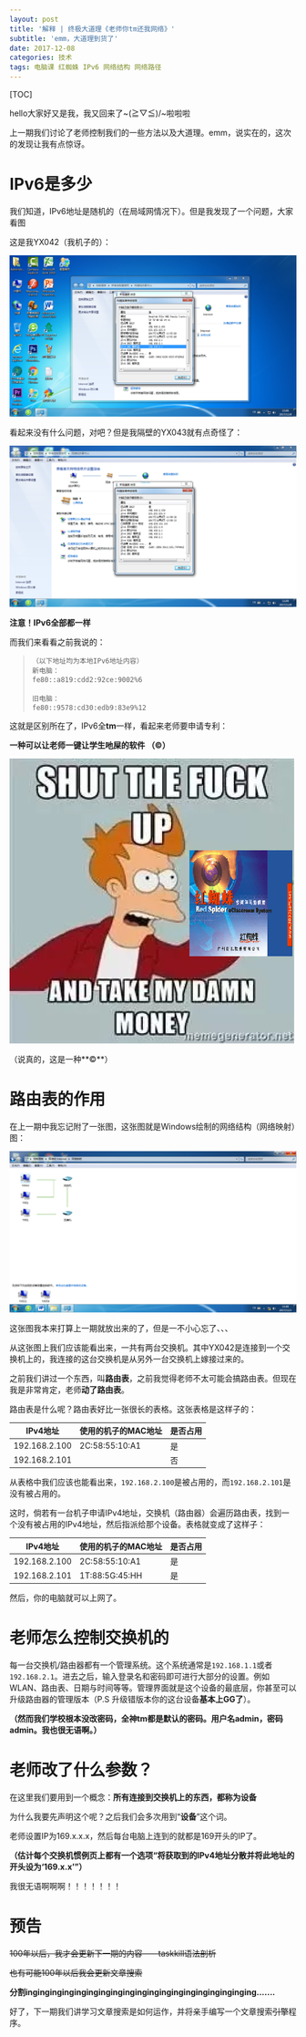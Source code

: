 ```yaml
---
layout: post
title: '解释 | 终极大道理《老师你tm还我网络》'
subtitle: 'emm，大道理到货了'
date: 2017-12-08
categories: 技术
tags: 电脑课 红蜘蛛 IPv6 网络结构 网络路径
---
```


[TOC]

hello大家好又是我，我又回来了~\(≧▽≦)/~啦啦啦

上一期我们讨论了老师控制我们的一些方法以及大道理。emm，说实在的，这次的发现让我有点惊讶。

# IPv6是多少
我们知道，IPv6地址是随机的（在局域网情况下）。但是我发现了一个问题，大家看图

这是我YX042（我机子的）：

![](https://github.com/sctop/WebSideFile/blob/master/sctop.github.io/20171208/YX042.png?raw=true)

看起来没有什么问题，对吧？但是我隔壁的YX043就有点奇怪了：

![](https://github.com/sctop/WebSideFile/blob/master/sctop.github.io/20171208/YX043.png?raw=true)

**注意！IPv6全部都一样**

而我们来看看之前我说的：

>```
>（以下地址均为本地IPv6地址内容）
>新电脑：
>fe80::a819:cdd2:92ce:9002%6
>
>旧电脑：
>fe80::9578:cd30:edb9:83e9%12
>```

这就是区别所在了，IPv6全**tm**一样，看起来老师要申请专利：

**一种可以让老师一键让学生吔屎的软件 （©）**

![](https://github.com/sctop/WebSideFile/blob/master/sctop.github.io/20171201/%E7%BA%A2%E8%9C%98%E8%9B%9B.png?raw=true)

（说真的，这是一种**©**）

# 路由表的作用
在上一期中我忘记附了一张图，这张图就是Windows绘制的网络结构（网络映射）图：

![](https://github.com/sctop/WebSideFile/blob/master/sctop.github.io/20171208/%E7%BD%91%E7%BB%9C%E7%BB%93%E6%9E%84.png?raw=true)

这张图我本来打算上一期就放出来的了，但是一不小心忘了、、、

从这张图上我们应该能看出来，一共有两台交换机。其中YX042是连接到一个交换机上的，我连接的这台交换机是从另外一台交换机上嫁接过来的。

之前我们讲过一个东西，叫**路由表**，之前我觉得老师不太可能会搞路由表。但现在我是非常肯定，老师**动了路由表**。

路由表是什么呢？路由表好比一张很长的表格。这张表格是这样子的：

| IPv4地址 | 使用的机子的MAC地址 | 是否占用 |
|--------|--------|--------|
|192.168.2.100|2C:58:55:10:A1|是|
|192.168.2.101| |否|

从表格中我们应该也能看出来，`192.168.2.100`是被占用的，而`192.168.2.101`是没有被占用的。

这时，倘若有一台机子申请IPv4地址，交换机（路由器）会遍历路由表，找到一个没有被占用的IPv4地址，然后指派给那个设备。表格就变成了这样子：

| IPv4地址 | 使用的机子的MAC地址 | 是否占用 |
|--------|--------|--------|
|192.168.2.100|2C:58:55:10:A1|是|
|192.168.2.101|1T:88:5G:45:HH|是|

然后，你的电脑就可以上网了。

# 老师怎么控制交换机的

每一台交换机/路由器都有一个管理系统。这个系统通常是`192.168.1.1`或者`192.168.2.1`。进去之后，输入登录名和密码即可进行大部分的设置。例如WLAN、路由表、日期与时间等等。管理界面就是这个设备的最底层，你甚至可以升级路由器的管理版本（P.S 升级错版本你的这台设备**基本上GG了**）。

**（然而我们学校根本没改密码，全神tm都是默认的密码。用户名admin，密码admin。我也很无语啊。）**

# 老师改了什么参数？

在这里我们要用到一个概念：**所有连接到交换机上的东西，都称为设备**

为什么我要先声明这个呢？之后我们会多次用到“**设备**”这个词。

老师设置IP为169.x.x.x，然后每台电脑上连到的就都是169开头的IP了。

**（估计每个交换机惯例页上都有一个选项“将获取到的IPv4地址分散并将此地址的开头设为‘169.x.x’”）**

我很无语啊啊啊！！！！！！！

# 预告
~~100年以后，我才会更新下一期的内容——taskkill语法剖析~~

~~也有可能100年以后我会更新文章搜索~~

**分割inginginginginginginginginginginginginginginginginginging.......**

好了，下一期我们讲学习文章搜索是如何运作，并将亲手编写一个文章搜索~~引擎~~程序。